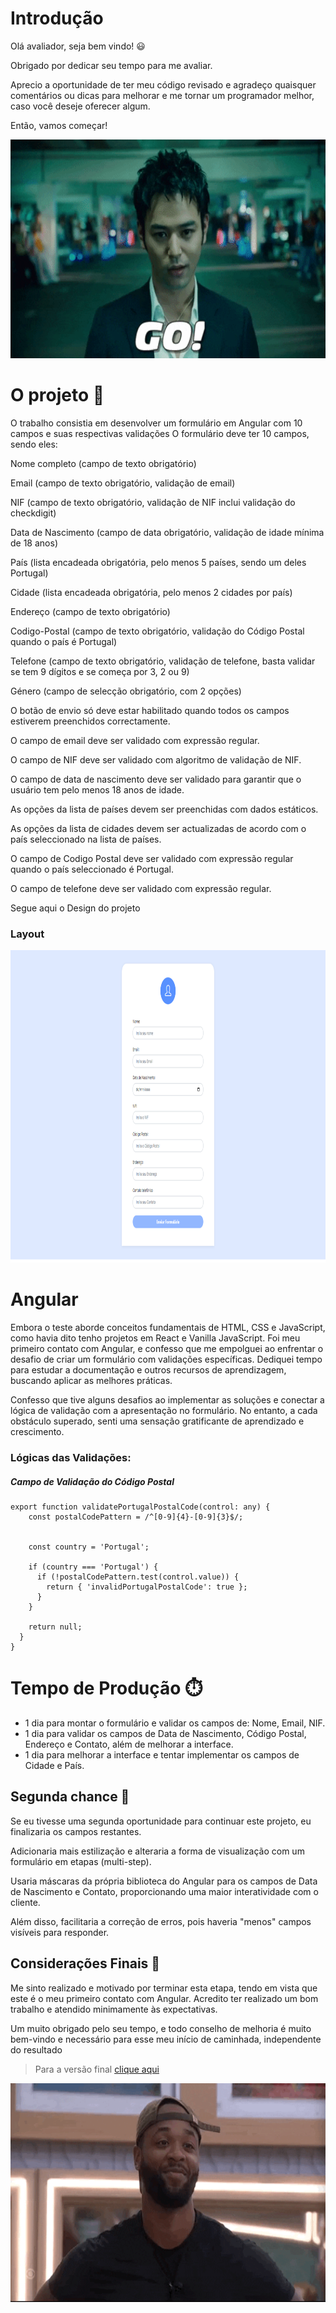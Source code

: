 



# Introdução 

Olá avaliador, seja bem vindo! :smiley:

 Obrigado por dedicar seu tempo para me avaliar.

 Aprecio a oportunidade de ter meu código revisado e agradeço quaisquer comentários ou dicas para melhorar e me tornar um programador melhor, caso você deseje oferecer algum.

Então, vamos começar! 


<p align="center">
<img src=.github/assets/giphygo.gif height="350px" />
</p>


# O projeto 🎯

O trabalho consistia em desenvolver um formulário em Angular com 10 campos e suas respectivas validações
O formulário deve ter 10 campos, sendo eles:

 Nome completo (campo de texto obrigatório)

 Email (campo de texto obrigatório, validação de email)

 NIF (campo de texto obrigatório, validação de NIF inclui validação do checkdigit)

 Data de Nascimento (campo de data obrigatório, validação de idade mínima de 18 anos)

 País (lista encadeada obrigatória, pelo menos 5 países, sendo um deles Portugal)

 Cidade (lista encadeada obrigatória, pelo menos 2 cidades por país)

 Endereço (campo de texto obrigatório)

 Codigo-Postal (campo de texto obrigatório, validação do Código Postal quando o país é Portugal)

 Telefone (campo de texto obrigatório, validação de telefone, basta validar se tem 9 dígitos e se começa por 3, 2 ou 9)

 Género (campo de selecção obrigatório, com 2 opções)

 O botão de envio só deve estar habilitado quando todos os campos estiverem preenchidos correctamente.

 O campo de email deve ser validado com expressão regular.

 O campo de NIF deve ser validado com algoritmo de validação de NIF.

 O campo de data de nascimento deve ser validado para garantir que o usuário tem pelo menos 18 anos de idade.

 As opções da lista de países devem ser preenchidas com dados estáticos.

 As opções da lista de cidades devem ser actualizadas de acordo com o país seleccionado na lista de países.

 O campo de Codigo Postal deve ser validado com expressão regular quando o país seleccionado é Portugal.

 O campo de telefone deve ser validado com expressão regular.

Segue aqui o Design do projeto 

### Layout


<img src=.github/assets/Wireframe.png height="500px" />


# Angular 

Embora o teste aborde conceitos fundamentais de HTML, CSS e JavaScript, como havia dito tenho projetos em React e Vanilla JavaScript. 
Foi meu primeiro contato com Angular, e confesso que me empolguei ao enfrentar o desafio de criar um formulário com validações específicas. Dediquei tempo para estudar a documentação e outros recursos de aprendizagem, buscando aplicar as melhores práticas.

Confesso que tive alguns desafios ao implementar as soluções e conectar a lógica de validação com a apresentação no formulário. No entanto, a cada obstáculo superado, senti uma sensação gratificante de aprendizado e crescimento.

### Lógicas das Validações: 


##### Campo de Validação do Código Postal 
```
export function validatePortugalPostalCode(control: any) {
    const postalCodePattern = /^[0-9]{4}-[0-9]{3}$/;
  
    
    const country = 'Portugal'; 
  
    if (country === 'Portugal') {
      if (!postalCodePattern.test(control.value)) {
        return { 'invalidPortugalPostalCode': true };
      }
    }
  
    return null;
  }
}
```


# Tempo de Produção ⏱️

- 1 dia para montar o formulário e validar os campos de: Nome, Email, NIF.
- 1 dia para validar os campos de Data de Nascimento, Código Postal, Endereço e Contato, além de melhorar a interface.
- 1 dia para melhorar a interface e tentar implementar os campos de Cidade e País.


## Segunda chance 🥈

Se eu tivesse uma segunda oportunidade para continuar este projeto, eu finalizaria os campos restantes. 

Adicionaria mais estilização e alteraria a forma de visualização com um formulário em etapas (multi-step). 

Usaria máscaras da própria biblioteca do Angular para os campos de Data de Nascimento e Contato, 
proporcionando uma maior interatividade com o cliente.

Além disso, facilitaria a correção de erros, 
pois haveria "menos" campos visíveis para responder.


## Considerações Finais :floppy_disk:

Me sinto realizado e motivado por terminar esta etapa, tendo em vista que este é o meu primeiro contato com Angular. 
Acredito ter realizado um bom trabalho e atendido minimamente às expectativas.

Um muito obrigado pelo seu tempo, e todo conselho de melhoria é muito bem-vindo e necessário para esse meu início de caminhada, independente do resultado

> Para a versão final [clique aqui](https://form-test-six-sigma.vercel.app/)

<p align="center">
<img src=.github/assets/giphydone1.gif height="350px" />
</p>

